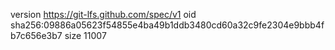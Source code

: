 version https://git-lfs.github.com/spec/v1
oid sha256:09886a05623f54855e4ba49b1ddb3480cd60a32c9fe2304e9bbb4fb7c656e3b7
size 11007
